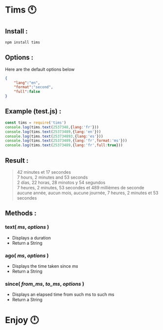 
# Tims 🕚 

## Install :

```bash
npm install tims
```

## Options : 

Here are the default options below

```json
{
	"lang":"en",
	"format":"second",
	"full":false
}
```

## Example (test.js) :

```js
const tims = require('tims')
console.log(tims.text(2537348,{lang:'fr'}))
console.log(tims.text(25373489,{lang:'en'}))
console.log(tims.text(253734893,{lang:'es'}))
console.log(tims.text(25373489,{lang:'fr',format:'ms'}))
console.log(tims.text(25373489,{lang:'fr',full:true}))
```

## Result :

> 42 minutes et 17 secondes  
> 7 hours, 2 minutes and 53 seconds  
> 2 días, 22 horas, 28 minotos y 54 segundos  
> 7 heures, 2 minutes, 53 secondes et 489 millièmes de seconde  
> aucune année, aucun mois, aucune journée, 7 heures, 2 minutes et 53 secondes

## Methods :

### text( *ms*, *options* )

- Displays a duration
- Return a String

### ago( *ms*, *options* )

- Displays the time taken since *ms*
- Return a String

### since( *from_ms*, *to_ms*, *options* )

- Displays an elapsed time from such ms to such ms
- Return a String

# Enjoy 🕛